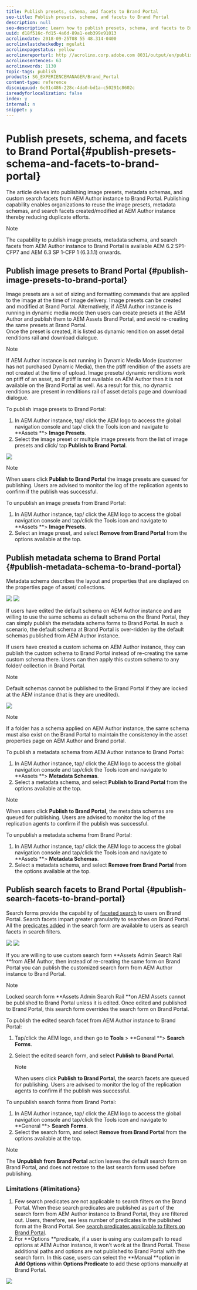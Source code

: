 ```yaml
---
title: Publish presets, schema, and facets to Brand Portal
seo-title: Publish presets, schema, and facets to Brand Portal
description: null
seo-description: Learn how to publish presets, schema, and facets to Brand Portal.
uuid: d18f516c-fd15-4a6d-89a1-eeb399e91013
acrolinxdate: 2018-09-25T08 55 48.314-0400
acrolinxlastcheckedby: mgulati
acrolinxpagestatus: yellow
acrolinxreporturl: http //acrolinx.corp.adobe.com 8031/output/en/publish_schema_search_facets_presets_krs_workflow_a9d8be2d910fe9fc_1059_report.xml
acrolinxsentences: 63
acrolinxwords: 1130
topic-tags: publish
products: SG_EXPERIENCEMANAGER/Brand_Portal
content-type: reference
discoiquuid: 6c01c486-228c-4da0-bd1a-c50291c8602c
isreadyforlocalization: false
index: y
internal: n
snippet: y
---
```


# Publish presets, schema, and facets to Brand Portal{#publish-presets-schema-and-facets-to-brand-portal}

The article delves into publishing image presets, metadata schemas, and custom search facets from AEM Author instance to Brand Portal. Publishing capability enables organizations to reuse the image presets, metadata schemas, and search facets created/modified at AEM Author instance thereby reducing duplicate efforts.

>[!NOTE]
>
>The capability to publish image presets, metadata schema, and search facets from AEM Author instance to Brand Portal is available AEM 6.2 SP1-CFP7 and AEM 6.3 SP 1-CFP 1 (6.3.1.1) onwards.

## Publish image presets to Brand Portal {#publish-image-presets-to-brand-portal}

Image presets are a set of sizing and formatting commands that are applied to the image at the time of image delivery. Image presets can be created and modified at Brand Portal. Alternatively, if AEM Author instance is running in dynamic media mode then users can create presets at the AEM Author and publish them to AEM Assets Brand Portal, and avoid re-creating the same presets at Brand Portal.  
Once the preset is created, it is listed as dynamic rendition on asset detail renditions rail and download dialogue.

>[!NOTE]
>
>If AEM Author instance is not running in Dynamic Media Mode (customer has not purchased Dynamic Media), then the  ptiff  rendition of the assets are not created at the time of upload. Image presets/ dynamic renditions work on ptiff of an asset, so if ptiff is not available on AEM Author then it is not available on the Brand Portal as well. As a result for this, no dynamic renditions are present in renditions rail of asset details page and download dialogue.

To publish image presets to Brand Portal:

1. In AEM Author instance, tap/ click the AEM logo to access the global navigation console and tap/ click the Tools icon and navigate to **Assets **&gt; **Image Presets**.
1. Select the image preset or multiple image presets from the list of image presets and click/ tap **Publish to Brand Portal**.

![](assets/PublishPreset.png)

>[!NOTE]
>
>When users click **Publish to Brand Portal** the image presets are queued for publishing. Users are advised to monitor the log of the replication agents to confirm if the publish was successful.

To unpublish an image presets from Brand Portal:

1. In AEM Author instance, tap/ click the AEM logo to access the global navigation console and tap/click the Tools icon and navigate to **Assets **&gt; **Image Presets**.
1. Select an image preset, and select **Remove from Brand Portal** from the options available at the top.

## Publish metadata schema to Brand Portal  {#publish-metadata-schema-to-brand-portal}

Metadata schema describes the layout and properties that are displayed on the properties page of asset/ collections.

![](assets/Metadata-schema-editor.png)  ![](assets/Asset-properties.png)

If users have edited the default schema on AEM Author instance and are willing to use the same schema as default schema on the Brand Portal, they can simply publish the metadata schema forms to Brand Portal. In such a scenario, the default schema at Brand Portal is over-ridden by the default schemas published from AEM Author instance.

If users have created a custom schema on AEM Author instance, they can publish the custom schema to Brand Portal instead of re-creating the same custom schema there. Users can then apply this custom schema to any folder/ collection in Brand Portal.

>[!NOTE]
>
>Default schemas cannot be published to the Brand Portal if they are locked at the AEM instance (that is they are unedited).

![](assets/default-schema-form.png)

>[!NOTE]
>
>If a folder has a schema applied on AEM Author instance, the same schema must also exist on the Brand Portal to maintain the consistency in the asset properties page on AEM Author and Brand portal.

To publish a metadata schema from AEM Author instance to Brand Portal:

1. In AEM Author instance, tap/ click the AEM logo to access the global navigation console and tap/click the Tools icon and navigate to **Assets **&gt; **Metadata Schemas**.
1. Select a metadata schema, and select **Publish to Brand Portal** from the options available at the top.

>[!NOTE]
>
>When users click **Publish to Brand Portal,** the metadata schemas are queued for publishing. Users are advised to monitor the log of the replication agents to confirm if the publish was successful.

To unpublish a metadata schema from Brand Portal:

1. In AEM Author instance, tap/ click the AEM logo to access the global navigation console and tap/click the Tools icon and navigate to **Assets **&gt; **Metadata Schemas**.
1. Select a metadata schema, and select **Remove from Brand Portal** from the options available at the top.

## Publish search facets to Brand Portal {#publish-search-facets-to-brand-portal}

Search forms provide the capability of [faceted search](/brand-portal-search-facets.md) to users on Brand Portal. Search facets impart greater granularity to searches on Brand Portal. All the [predicates added](/content/help/en/experience-manager/6-4/assets/using/search-facets#AddingaPredicate) in the search form are available to users as search facets in search filters.

![](assets/Property-Predicate-removed-1.png)  ![](assets/Search-Form.png)

If you are willing to use custom search form **Assets Admin Search Rail **from AEM Author, then instead of re-creating the same form on Brand Portal you can publish the customized search form from AEM Author instance to Brand Portal.

>[!NOTE]
>
>Locked search form **Assets Admin Search Rail **on AEM Assets cannot be published to Brand Portal unless it is edited. Once edited and published to Brand Portal, this search form overrides the search form on Brand Portal.

To publish the edited search facet from AEM Author instance to Brand Portal:

1. Tap/click the AEM logo, and then go to **Tools** &gt; **General **&gt; **Search Forms**.
1. Select the edited search form, and select **Publish to Brand Portal**.

   >[!NOTE]
   >
   >When users click **Publish to Brand Portal,** the search facets are queued for publishing. Users are advised to monitor the log of the replication agents to confirm if the publish was successful.

To unpublish search forms from Brand Portal:

1. In AEM Author instance, tap/ click the AEM logo to access the global navigation console and tap/click the Tools icon and navigate to **General **&gt; **Search Forms**.
1. Select the search form, and select **Remove from Brand Portal** from the options available at the top.

>[!NOTE]
>
>The **Unpublish from Brand Portal** action leaves the default search form on Brand  Portal,  and does not restore to the last search form used before publishing.

### Limitations {#limitations}

1. Few search predicates are not applicable to search filters on the Brand Portal. When these search predicates are published as part of the search form from AEM Author instance to Brand Portal, they are filtered out. Users, therefore, see less number of predicates in the published form at the Brand Portal. See [search predicates applicable to filters on Brand Portal](/brand-portal-search-facets.md#Listofsearchpredicates).
1. For **Options **predicate, if a user is using any custom path to read options at AEM Author instance, it won't work at the Brand Portal. These additional paths and options are not published to Brand Portal with the search form. In this case, users can select the **Manual **option in **Add Options** within **Options Predicate** to add these options manually at Brand Portal.

![](assets/Options-Predicate-Manual.png)

